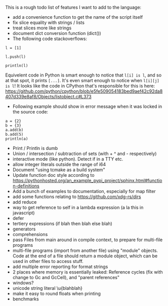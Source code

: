 
This is a rough todo list of features I want to add to the language:

* add a convenience function to get the name of the script itself
* fix slice equality with strings / lists
* treat slices more like strings
* document dict conversion function (dict())
* The following code stackoverflows:

```
l = [1]

l.push(l)

println(l)
```

Equivelent code in Python is smart enough to notice that `l[i] is l`, and so at that spot, it prints `[...]`. It's even smart enough to notice when `l[i][j] is l`!
It looks like the code in CPython that's responsible for this is here: https://github.com/python/cpython/blob/e5fe509054183bed9aef42c92da8407d339e8af8/Objects/listobject.c#L373

* Following example should show in error message when it was locked in the source code:
```
a = {2}
b = {3}
a.add(b)
b.add(5)
println(a)
```

* Print / Println is dumb
* Union / intersection / subtraction of sets (with + ^ and - respectively)
* interactive mode (like python). Detect if in a TTY etc.
* allow integer literals outside the range of i64
* Document "using tcmake as a build system"
* Update function doc style according to https://pythonhosted.org/an_example_pypi_project/sphinx.html#function-definitions
* Add a bunch of examples to documentation, especially for map filter
* add some functions relating to https://github.com/xdg-rs/dirs
* add reduce
* way to get reference to self in a lambda expression (a la this in javascript)
* defer
* tertiery expressions (if blah then blah else blah)
* generators
* comprehensions
* pass Files from main around in compile context, to prepare for multi-file programs
* multi-file programs (import from another file) using "module" objects. Code at the end of a file should return a module object, which can be used in other files to access stuff.
* add multiple error reporting for format strings
* 2 places where memory is essentially leaked: Reference cycles (fix with change to Gc and GcCell), and "parent references"
* windows?
* unicode string literal \u{blahblah}
* make it easy to round floats when printing
* benchmarks
